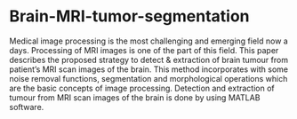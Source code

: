 # Brain-MRI-tumor-segmentation
Medical image processing is the most challenging and emerging field now a days. Processing of MRI images is one of the part of this field. This paper describes the proposed strategy to detect &amp; extraction of brain tumour from patient’s MRI scan images of the brain. This method incorporates with some noise removal functions, segmentation and morphological operations which are the basic concepts of image processing. Detection and extraction of tumour from MRI scan images of the brain is done by using MATLAB software.
